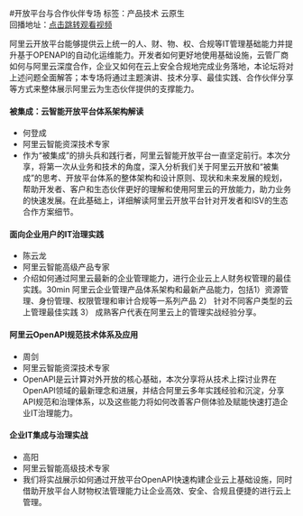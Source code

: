 #开放平台与合作伙伴专场标签：<kbd>产品技术</kbd> <kbd>云原生</kbd><br>回播地址：[点击跳转观看视频](https://alhlsvodhls08.e.vhall.com/mp4record/OpenPlatformsandPartners.mp4)阿里云开放平台能够提供云上统一的人、财、物、权、合规等IT管理基础能力并提升基于OPENAPI的自动化运维能力。开发者如何更好地使用基础设施，云管厂商如何与阿里云深度合作，企业又如何在云上安全合规地完成业务落地，本论坛将对上述问题全面解答；本专场将通过主题演讲、技术分享、最佳实践、合作伙伴分享等方式来整体展示阿里云为生态伙伴提供的支撑能力。#### 被集成：云智能开放平台体系架构解读* 何登成* 阿里云智能资深技术专家*  作为“被集成”的排头兵和践行者，阿里云智能开放平台一直坚定前行。本次分享，将第一次从业务和技术的角度，深入分析我们关于阿里云开放和“被集成”的思考、开放平台体系的整体架构和设计原则、现状和未来发展的规划，帮助开发者、客户和生态伙伴更好的理解和使用阿里云的开放能力，助力业务的快速发展。在此基础上，详细解读阿里云开放平台针对开发者和ISV的生态合作方案细节。#### 面向企业用户的IT治理实践* 陈云龙* 阿里云智能高级产品专家* 介绍如何通过阿里云最新的企业管理能力，进行企业云上人财务权管理的最佳实践。30min 阿里云企业管理产品体系架构和最新产品能力，包括1）资源管理、身份管理、权限管理和审计合规等一系列产品 2） 针对不同客户类型的云上管理最佳实践 3） 成熟客户代表在阿里云上的管理实战经验分享。#### 阿里云OpenAPI规范技术体系及应用* 周剑* 阿里云智能资深技术专家* OpenAPI是云计算对外开放的核心基础，本次分享将从技术上探讨业界在OpenAPI领域的最新理念和进展，并结合阿里云多年实践经验和沉淀，分享API规范和治理体系，以及这些能力将如何改善客户侧体验及赋能快速打造企业IT治理能力。#### 企业IT集成与治理实战* 高阳* 阿里云智能高级技术专家* 我们将实战展示如何通过开放平台OpenAPI快速构建企业云上基础设施，同时借助开放平台人财物权法管理能力让企业高效、安全、合规且便捷的进行云上管理。